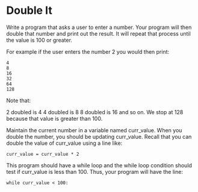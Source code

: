# Double It

Write a program that asks a user to enter a number. Your program will then double that number and print out the result. It will repeat that process until the value is 100 or greater.

For example if the user enters the number 2 you would then print:

    4
    8
    16
    32
    64
    128

Note that: 

2 doubled is 4
4 doubled is 8
8 doubled is 16
and so on.
We stop at 128 because that value is greater than 100.

Maintain the current number in a variable named curr_value. When you double the number, you should be updating curr_value. Recall that you can double the value of curr_value using a line like:

    curr_value = curr_value * 2

This program should have a while loop and the while loop condition should test if curr_value is less than 100. Thus, your program will have the line:

    while curr_value < 100: